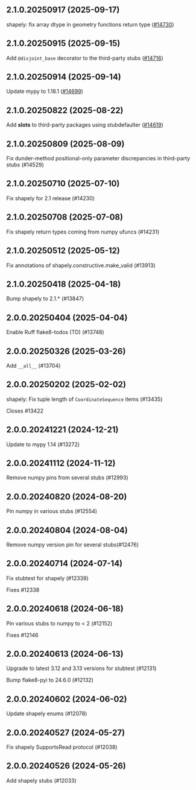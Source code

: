 ## 2.1.0.20250917 (2025-09-17)

shapely: fix array dtype in geometry functions return type ([#14730](https://github.com/python/typeshed/pull/14730))

## 2.1.0.20250915 (2025-09-15)

Add `@disjoint_base` decorator to the third-party stubs ([#14716](https://github.com/python/typeshed/pull/14716))

## 2.1.0.20250914 (2025-09-14)

Update mypy to 1.18.1 ([#14699](https://github.com/python/typeshed/pull/14699))

## 2.1.0.20250822 (2025-08-22)

Add __slots__ to third-party packages using stubdefaulter ([#14619](https://github.com/python/typeshed/pull/14619))

## 2.1.0.20250809 (2025-08-09)

Fix dunder-method positional-only parameter discrepancies in third-party stubs (#14529)

## 2.1.0.20250710 (2025-07-10)

Fix shapely for 2.1 release (#14230)

## 2.1.0.20250708 (2025-07-08)

Fix shapely return types coming from numpy ufuncs (#14231)

## 2.1.0.20250512 (2025-05-12)

Fix annotations of shapely.constructive.make_valid (#13913)

## 2.1.0.20250418 (2025-04-18)

Bump shapely to 2.1.* (#13847)

## 2.0.0.20250404 (2025-04-04)

Enable Ruff flake8-todos (TD) (#13748)

## 2.0.0.20250326 (2025-03-26)

Add `__all__` (#13704)

## 2.0.0.20250202 (2025-02-02)

shapely: Fix tuple length of `CoordinateSequence` items (#13435)

Closes #13422

## 2.0.0.20241221 (2024-12-21)

Update to mypy 1.14 (#13272)

## 2.0.0.20241112 (2024-11-12)

Remove numpy pins from several stubs (#12993)

## 2.0.0.20240820 (2024-08-20)

Pin numpy in various stubs (#12554)

## 2.0.0.20240804 (2024-08-04)

Remove numpy version pin for several stubs(#12476)

## 2.0.0.20240714 (2024-07-14)

Fix stubtest for shapely (#12339)

Fixes #12338

## 2.0.0.20240618 (2024-06-18)

Pin various stubs to numpy to < 2 (#12152)

Fixes #12146

## 2.0.0.20240613 (2024-06-13)

Upgrade to latest 3.12 and 3.13 versions for stubtest (#12131)

Bump flake8-pyi to 24.6.0 (#12132)

## 2.0.0.20240602 (2024-06-02)

Update shapely enums (#12078)

## 2.0.0.20240527 (2024-05-27)

Fix shapely SupportsRead protocol (#12038)

## 2.0.0.20240526 (2024-05-26)

Add shapely stubs (#12033)

